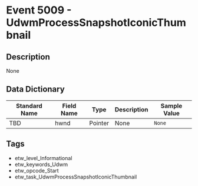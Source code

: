 # Event 5009 - UdwmProcessSnapshotIconicThumbnail

## Description
None

## Data Dictionary
|Standard Name|Field Name|Type|Description|Sample Value|
|---|---|---|---|---|
|TBD|hwnd|Pointer|None|`None`|

## Tags
* etw_level_Informational
* etw_keywords_Udwm
* etw_opcode_Start
* etw_task_UdwmProcessSnapshotIconicThumbnail